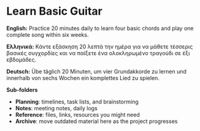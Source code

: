 # Learn Basic Guitar

**English:** Practice 20 minutes daily to learn four basic chords and play one complete song within six weeks.

**Ελληνικά:** Κάντε εξάσκηση 20 λεπτά την ημέρα για να μάθετε τέσσερις βασικές συγχορδίες και να παίξετε ένα ολοκληρωμένο τραγούδι σε έξι εβδομάδες.

**Deutsch:** Übe täglich 20 Minuten, um vier Grundakkorde zu lernen und innerhalb von sechs Wochen ein komplettes Lied zu spielen.

**Sub‑folders**
- **Planning**: timelines, task lists, and brainstorming
- **Notes**: meeting notes, daily logs
- **Reference**: files, links, resources you might need
- **Archive**: move outdated material here as the project progresses
